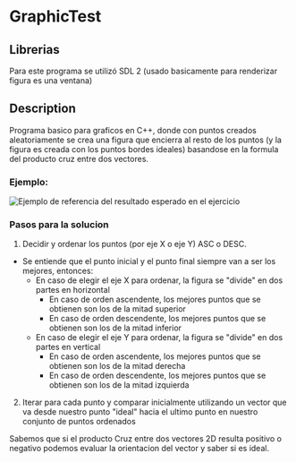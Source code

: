# GraphicTest

## Librerias
Para este programa se utilizó SDL 2 (usado basicamente para renderizar figura es una ventana)

## Description

Programa basico para graficos en C++, donde con puntos creados aleatoriamente se crea una figura que encierra al resto de los puntos (y la figura es creada con los puntos bordes ideales) basandose en la formula del producto cruz entre dos vectores.

### Ejemplo:

<img src="https://cdn.discordapp.com/attachments/907296858970415144/999848792478191616/unknown.png" title="Imagen de ejemplo" alt="Ejemplo de referencia del resultado esperado en el ejercicio">

### Pasos para la solucion
1. Decidir y ordenar los puntos (por eje X o eje Y) ASC o DESC.
- Se entiende que el punto inicial y el punto final siempre van a ser los mejores, entonces:
  - En caso de elegir el eje X para ordenar, la figura se "divide" en dos partes en horizontal
    - En caso de orden ascendente, los mejores puntos que se obtienen son los de la mitad superior
    - En caso de orden descendente, los mejores puntos que se obtienen son los de la mitad inferior
  - En caso de elegir el eje Y para ordenar, la figura se "divide" en dos partes en vertical
    - En caso de orden ascendente, los mejores puntos que se obtienen son los de la mitad derecha
    - En caso de orden descendente, los mejores puntos que se obtienen son los de la mitad izquierda
2. Iterar para cada punto y comparar inicialmente utilizando un vector que va desde nuestro punto "ideal" hacia el ultimo punto en nuestro conjunto de puntos ordenados

Sabemos que si el producto Cruz entre dos vectores 2D resulta positivo o negativo podemos evaluar la orientacion del vector y saber si es ideal.
  
